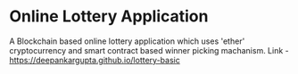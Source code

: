 # Online Lottery Application

A Blockchain based online lottery application which uses 'ether' cryptocurrency and smart contract based winner picking machanism.
Link - https://deepankargupta.github.io/lottery-basic
